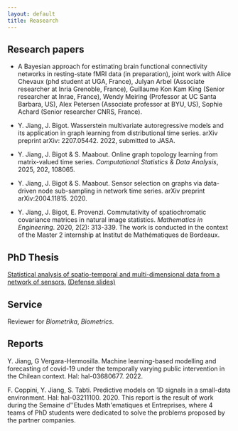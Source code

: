 ```yaml
---
layout: default
title: Reasearch
---
```


## Research papers
- A Bayesian approach for estimating brain functional connectivity networks in resting-state fMRI data (in preparation), joint work with Alice Chevaux (phd student at UGA, France), Julyan Arbel (Associate researcher at Inria Grenoble, France), Guillaume Kon Kam King (Senior researcher at Inrae, France), Wendy Meiring (Professor at UC Santa Barbara, US), Alex Petersen (Associate professor at BYU, US), Sophie Achard (Senior researcher CNRS, France). 

- Y. Jiang, J. Bigot. Wasserstein multivariate autoregressive models and its application in graph learning from distributional time series. arXiv preprint arXiv: 2207.05442. 2022, submitted to JASA.

- Y. Jiang, J. Bigot & S. Maabout. Online graph topology learning from matrix-valued time series. *Computational Statistics & Data Analysis*, 2025, 202, 108065.

- Y. Jiang, J. Bigot & S. Maabout. Sensor selection on graphs via data-driven node sub-sampling in network time series.  arXiv preprint arXiv:2004.11815. 2020.

- Y. Jiang, J. Bigot, E. Provenzi. Commutativity of spatiochromatic covariance matrices in natural image statistics. *Mathematics in Engineering*. 2020, 2(2): 313-339. The work is conducted in the context of the Master 2 internship at Institut de Mathématiques de Bordeaux.


## PhD Thesis

<a href="https://theses.hal.science/tel-04062432/">Statistical analysis of spatio-temporal and multi-dimensional data from a network of sensors.</a> <a href="/assets/defense.pdf"> (Defense slides) </a>

## Service
Reviewer for *Biometrika*, *Biometrics*.

## Reports

Y. Jiang, G Vergara-Hermosilla. Machine learning-based modelling and forecasting of covid-19 under the temporally varying public intervention in the Chilean context. Hal: hal-03680677. 2022. 

F. Coppini, Y. Jiang, S. Tabti. Predictive models on 1D signals in a small-data environment. Hal: hal-03211100. 2020. This report is the result of work during the Semaine d'\'Etudes Math\'ematiques et Entreprises, where 4 teams of PhD students were dedicated to solve the problems proposed by the partner companies.
